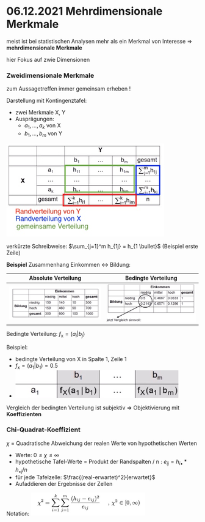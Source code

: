 # 06.12.2021 Mehrdimensionale Merkmale 



meist ist bei statistischen Analysen mehr als ein Merkmal von Interesse => **mehrdimensionale Merkmale**

hier Fokus auf zwie Dimensionen

### Zweidimensionale Merkmale

zum Aussagetreffen immer gemeinsam erheben !

Darstellung mit Kontingenztafel: 

- zwei Merkmale X, Y
- Ausprägungen:
    - $a_1 ,..., a_k$ von X
    - $b_1,...,b_m$ von Y

![21-12-06_16-43](../images/21-12-06_16-43.jpg)

verkürzte Schreibweise: $\sum_{j=1}^m h_{1j} = h_{1 \bullet}$ (Beispiel erste Zeile)

**Beispiel** Zusammenhang Einkommen <-> Bildung: 

| Absolute Verteilung                             | Bedingte Verteilung               |
| ----------------------------------------------- | --------------------------------- |
| ![21-12-06_16-30](../images/21-12-06_16-30.jpg) | ![](../images/21-12-06_17-02.jpg) |

Bedingte Verteilung: $f_{\text{x}} = (a_i | b_j)$ 

Beispiel:

- bedingte Verteilung von X in Spalte 1, Zeile 1
- $f_{\text{x}} = (a_1 | b_1) = 0.5$ 
- ![21-12-06_17-17](../images/21-12-06_17-17.jpg) 

Vergleich der bedingten Verteilung ist subjektiv => Objektivierung mit **Koeffizienten**



### Chi-Quadrat-Koeffizient

 $\chi$  = Quadratische Abweichung der realen Werte von hypothetischen Werten

-  Werte: $0 \le \chi \le \infty$
- hypothetische Tafel-Werte = Produkt der Randspalten / n : $e_{ij} = h_{i\bullet} * h_{\bullet j} / n$
- für jede Tafelzelle: $\frac{(real-erwartet)^2}{erwartet}$
- Aufaddieren der Ergebnisse der Zellen

Notation: ![21-12-06_17-46](../images/21-12-06_17-46.jpg)

